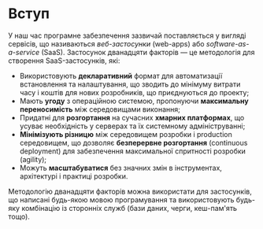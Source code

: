 Вступ
=====

У наш час програмне забезпечення зазвичай поставляється у вигляді сервісів, що називаються *веб-застосунки* (web-apps) або *software-as-a-service* (SaaS). Застосунок дванадцяти факторів — це методологія для створення SaaS-застосунків, які:

* Використовують **декларативний** формат для автоматизації встановлення та налаштування, що зводить до мінімуму витрати часу і коштів для нових розробників, що приєднуються до проекту;
* Мають **угоду** з операційною системою, пропонуючи **максимальну переносимість** між середовищами виконання;
* Придатні для **розгортання** на сучасних **хмарних платформах**, що усуває необхідність у серверах та їх системному адмініструванні;
* **Мінімізують різницю** між середовищем розробки і production середовищем, що дозволяє **безперервне розгортання** (continuous deployment) для забезпечення максимальної спритності розробки (agility);
* Можуть **масштабуватися** без значних змін в інструментах, архітектурі і практиці розробки.

Методологію дванадцяти факторів можна використати для застосунків, що написані будь-якою мовою програмування та використовують будь-яку комбінацію із сторонніх служб (бази даних, черги, кеш-пам'ять тощо).